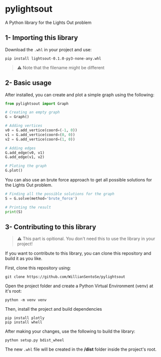 # pylightsout
A Python library for the Lights Out problem

## 1- Importing this library
Download the `.whl` in your project and use:

```
pip install lightsout-0.1.0-py3-none-any.whl
```

> ⚠️ Note that the filename might be different

## 2- Basic usage
After installed, you can create and plot a simple graph using the following:

```Python
from pylightsout import Graph

# Creating an empty graph
G = Graph()

# Adding vertices
v0 = G.add_vertice(coord=(-1, 0))
v1 = G.add_vertice(coord=(0, 0))
v2 = G.add_vertice(coord=(1, 0))

# Adding edges
G.add_edge(v0, v1)
G.add_edge(v1, v2)

# Ploting the graph
G.plot()
```

You can also use an brute force approach to get all possible solutions for the Lights Out problem.
```Python
# Finding all the possible solutions for the graph
S = G.solve(method='brute_force')

# Printing the result
print(S)
```

## 3- Contributing to this library
>⚠️ This part is opitional. You don't need this to use the library in your project!

If you want to contribute to this library, you can clone this repository and build it as you like.

First, clone this repository using:
```
git clone https://github.com/WillianSentoSe/pylightsout
```

Open the project folder and create a Python Virtual Environment (venv) at it's root:

```
python -m venv venv
```

Then, install the project and build dependencies
```
pip install plotly
pip install whell
```

After making your changes, use the following to build the library:
```
python setup.py bdist_wheel
```

The new `.whl` file will be created in the **/dist** folder inside the project's root.